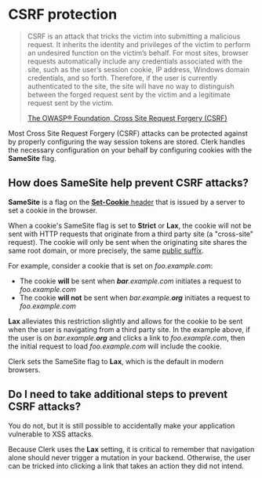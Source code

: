 # CSRF protection

> CSRF is an attack that tricks the victim into submitting a malicious request. It inherits the identity and privileges of the victim to perform an undesired function on the victim’s behalf. For most sites, browser requests automatically include any credentials associated with the site, such as the user’s session cookie, IP address, Windows domain credentials, and so forth. Therefore, if the user is currently authenticated to the site, the site will have no way to distinguish between the forged request sent by the victim and a legitimate request sent by the victim.
>
> [The OWASP® Foundation, Cross Site Request Forgery (CSRF)](https://owasp.org/www-community/attacks/xss/)

Most Cross Site Request Forgery (CSRF) attacks can be protected against by properly configuring the way session tokens are stored. Clerk handles the necessary configuration on your behalf by configuring cookies with the **SameSite** flag.

## How does SameSite help prevent CSRF attacks?

**SameSite** is a flag on the [**Set-Cookie** header](https://developer.mozilla.org/en-US/docs/Web/HTTP/Headers/Set-Cookie) that is issued by a server to set a cookie in the browser.

When a cookie's SameSite flag is set to **Strict** or **Lax**, the cookie will not be sent with HTTP requests that originate from a third party site (a "cross-site" request). The cookie will only be sent when the originating site shares the same root domain, or more precisely, the same [public suffix](https://publicsuffix.org).

For example, consider a cookie that is set on _foo.example.com_:

* The cookie **will** be sent when _**bar**.example.com_ initiates a request to _foo.example.com_
* The cookie **will not** be sent when _bar.example.**org**_ initiates a request to _foo.example.com_

**Lax** alleviates this restriction slightly and allows for the cookie to be sent when the user is navigating from a third party site. In the example above, if the user is on _bar.example.**org**_ and clicks a link to _foo.example.com_, then the initial request to load _foo.example.com_ will include the cookie.

Clerk sets the SameSite flag to **Lax**, which is the default in modern browsers.

## Do I need to take additional steps to prevent CSRF attacks?

You do not, but it is still possible to accidentally make your application vulnerable to XSS attacks.

Because Clerk uses the **Lax** setting, it is critical to remember that navigation alone should never trigger a mutation in your backend. Otherwise, the user can be tricked into clicking a link that takes an action they did not intend.
